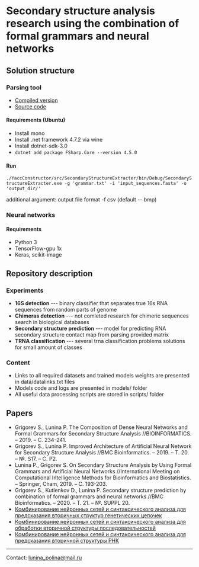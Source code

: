 # Secondary structure analysis research using the combination of formal grammars and neural networks


## Solution structure


### Parsing tool

* [Compiled version](https://mega.nz/file/dSw0hB6I#deVhTgQDbV6LAPS8tRKZr_2L6az3i8fd8ey_IextiYo)
* [Source code](https://github.com/YaccConstructor/YaccConstructor/tree/Rider)


#### Requirements (Ubuntu)

* Install mono
* Install .net framework 4.7.2 via wine
* Install dotnet-sdk-3.0
* `dotnet add package FSharp.Core --version 4.5.0`


#### Run

`./YaccConstructor/src/SecondaryStructureExtracter/bin/Debug/SecondaryStructureExtracter.exe -g 'grammar.txt' -i 'input_sequences.fasta' -o 'output_dir/'`

additional argument: output file format -f csv (default -- bmp)


### Neural networks


#### Requirements

* Python 3
* TensorFlow-gpu 1x
* Keras, scikit-image


## Repository description


### Experiments

* **16S detection** --- binary classifier that separates true 16s RNA sequences from random parts of genome
* **Chimeras detection** --- not comleted research for chimeric sequences search in biological databases
* **Secondary structure prediction** --- model for predicting RNA secondary structure contact map from parsing provided matrix
* **TRNA classification** --- several trna classification problems solutions for small amount of classes


### Content

* Links to all required datasets and trained models weights are presented in data/datalinks.txt files 
* Models code and logs are presented in models/ folder
* All useful data processing scripts are stored in scripts/ folder


## Papers

* Grigorev S., Lunina P. The Composition of Dense Neural Networks and Formal Grammars for Secondary Structure Analysis //BIOINFORMATICS. – 2019. – С. 234-241.
* Grigorev S., Lunina P. Improved Architecture of Artificial Neural Network for Secondary Structure Analysis //BMC Bioinformatics. – 2019. – Т. 20. – №. S17. – С. P2.
* Lunina P., Grigorev S. On Secondary Structure Analysis by Using Formal Grammars and Artificial Neural Networks //International Meeting on Computational Intelligence Methods for Bioinformatics and Biostatistics. – Springer, Cham, 2019. – С. 193-203.
* Grigorev S., Kutlenkov D., Lunina P. Secondary structure prediction by combination of formal grammars and neural networks //BMC Bioinformatics. – 2020. – Т. 21. – №. SUPPL 20.
* [Комбинирование нейронных сетей и синтаксического анализа для предсказания вторичных структур генетических цепочек](https://github.com/YaccConstructor/articles/blob/master/2020/diploma/LuninaPolina/text/diploma.pdf)
* [Комбинирование нейронных сетей и синтаксического анализа для обработки вторичной структуры последовательностей](https://github.com/YaccConstructor/articles/blob/master/2019/diploma/Polina%20Lunina/diploma.pdf)
* [Комбинирование нейронных сетей и синтаксического анализа для предсказания вторичной структуры РНК](https://github.com/YaccConstructor/articles/tree/master/2021/diploma/Polina%20Lunina)


-----
Contact: lunina_polina@mail.ru
